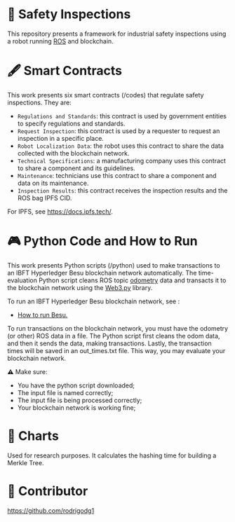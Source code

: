 # 🔎 Safety Inspections

This repository presents a framework for industrial safety inspections using a robot running [ROS](https://docs.ros.org/) and blockchain.

# 🖋 Smart Contracts

This work presents six smart contracts (/codes) that regulate safety inspections. They are:

- `Regulations and Standards`: this contract is used by government entities to specify regulations and standards.
- `Request Inspection`: this contract is used by a requester to request an inspection in a specific place.
- `Robot Localization Data`: the robot uses this contract to share the data collected with the blockchain network.
- `Technical Specifications`: a manufacturing company uses this contract to share a component and its guidelines.
- `Maintenance`: technicians use this contract to share a component and data on its maintenance.
- `Inspection Results`: this contract receives the inspection results and the ROS bag IPFS CID.

For IPFS, see https://docs.ipfs.tech/.

# 🎮 Python Code and How to Run

This work presents Python scripts (/python) used to make transactions to an IBFT Hyperledger Besu blockchain network automatically. The time-evaluation Python script cleans ROS topic [odometry](http://docs.ros.org/en/noetic/api/nav_msgs/html/msg/Odometry.html) data and transacts it to the blockchain network using the [Web3.py](https://web3py.readthedocs.io/en/stable/) library.

To run an IBFT Hyperledger Besu blockchain network, see :

- [How to run Besu.](https://besu.hyperledger.org/23.4.0/private-networks/tutorials/ibft)

To run transactions on the blockchain network, you must have the odometry (or other) ROS data in a file. The Python script first cleans the odom data, and then it sends the data, making transactions. Lastly, the transaction times will be saved in an out_times.txt file. This way, you may evaluate your blockchain network.

⚠️ Make sure:
- You have the python script downloaded;
- The input file is named correctly;
- The input file is being processed correctly;
- Your blockchain network is working fine;

# 📒 Charts

Used for research purposes. It calculates the hashing time for building a Merkle Tree.

# 🤝 Contributor

https://github.com/rodrigodg1
